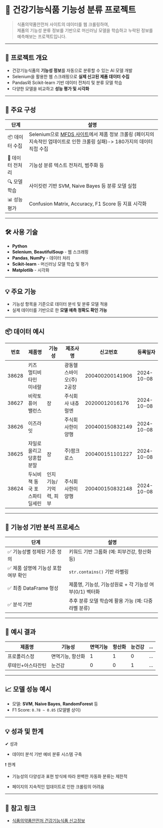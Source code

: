 # 🧬 건강기능식품 기능성 분류 프로젝트

> 식품의약품안전처 사이트의 데이터를 웹 크롤링하여,   
> 제품의 기능성 분류 정보를 기반으로 머신러닝 모델을 학습하고 누락된 정보를 예측해보는 프로젝트입니다.

---

## 📌 프로젝트 개요

- 건강기능식품의 **기능성 정보**를 자동으로 분류할 수 있는 AI 모델 개발
- Selenium을 활용한 웹 스크래핑으로 **실제 신고된 제품 데이터 수집**
- Pandas와 Scikit-learn 기반 데이터 전처리 및 분류 모델 학습
- 다양한 모델을 비교하고 **성능 평가 및 시각화**

---

## 📁 주요 구성

| 단계 | 설명 |
|------|------|
| 📦 데이터 수집 | Selenium으로 [MFDS 사이트](https://data.mfds.go.kr/hid/opbaa01/prdtSrchLst.do)에서 제품 정보 크롤링 (페이지의 지속적인 업데이트로 인한 크롤링 실패)-> 180가지의 데이터 직접 수집|
| 🧹 데이터 전처리 | 기능성 분류 텍스트 전처리, 범주화 등 |
| 🔍 모델 학습 | 사이킷런 기반 SVM, Naive Bayes 등 분류 모델 실험 |
| 📊 성능 평가 | Confusion Matrix, Accuracy, F1 Score 등 지표 시각화 |

---

## 🛠 사용 기술

- **Python**
- **Selenium**, **BeautifulSoup** - 웹 스크래핑
- **Pandas**, **NumPy** - 데이터 처리
- **Scikit-learn** - 머신러닝 모델 학습 및 평가
- **Matplotlib** - 시각화

---

## 💡 주요 기능

- 기능성 항목을 기준으로 데이터 분석 및 분류 모델 적용
- 실제 데이터를 기반으로 한 **모델 예측 정확도 확인 가능**

---

## 📦 데이터 예시

|번호|	제품명|	기능성|	제조사명|	신고번호|	등록일자|
|----|--------|-------|---------|---------|---------|
|38628|	키즈 멀티비타민 미네랄|		|광동헬스바이오(주) 2공장|	200400200141906|	2024-10-08|
|38627|	비락토 퓨어 밸런스|	장|	주식회사 내츄럴엔|	20200012016176|	2024-10-08|
|38626|	이즈라잇| |주식회사한미양행|200400150832149	|2024-10-08|
|38625|	자일로올리고당혼합분말|	장|	주)팜크로스	|200400151101227|	2024-10-08|
|38624	|두뇌비책 동국 포스파티딜세린	|인지기능/기억력, 피부	|주식회사한미양행	|200400150832148	|2024-10-08|
---

## 🧠 기능성 기반 분석 프로세스

| 단계                    | 설명                                  |
| --------------------- | ----------------------------------- |
| ✅ 기능성별 정제된 기준 정의      | 키워드 기반 그룹화 (예: 피부건강, 항산화 등)         |
| ✅ 제품 설명에 기능성 포함 여부 확인 | `str.contains()` 기반 라벨링             |
| ✅ 최종 DataFrame 형성     | 제품명, 기능성, 기능성원료 + 각 기능성 여부(0/1) 벡터화 |
| ✅ 분석 기반               | 추후 분류 모델 학습에 활용 가능 (예: 다중 라벨 분류)    |

---

## 🧾 예시 결과

| 제품명       | 기능성       | 면역기능 | 항산화 | 눈건강 | ... |
| --------- | --------- | ---- | --- | --- | --- |
| 프로폴리스정    | 면역기능, 항산화 | 1    | 1   | 0   | ... |
| 루테인+아스타잔틴 | 눈건강       | 0    | 0   | 1   | ... |

---

## 📈 모델 성능 예시

- 모델: **SVM**, **Naive Bayes**, **RandomForest** 등
- F1 Score: `0.78 ~ 0.85` (모델별 상이)

---

## 💡 성과 및 한계
✔ 성과

- 데이터 분석 기반 예비 분류 시스템 구축

❗ 한계
- 기능성의 다양성과 표현 방식에 따라 완벽한 자동화 분류는 제한적

- 페이지의 지속적인 업데이트로 인한 크롤링의 어려움

---

## 📎 참고 링크

- [식품의약품안전처 건강기능식품 신고정보](https://data.mfds.go.kr/hid/opbaa01/prdtSrchLst.do)
